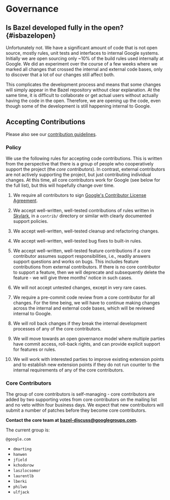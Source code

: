 # Governance

## Is Bazel developed fully in the open? {#isbazelopen}

Unfortunately not. We have a significant amount of code that is not open source, mostly rules,
unit tests and interfaces to internal Google systems. Initially we are open sourcing only ~10% of
the build rules used internally at Google. We did an experiment over the course of a few weeks
where we marked all changes that crossed the internal and external code bases, only to discover
that a lot of our changes still affect both.

This complicates the development process and means that some changes will simply appear in the Bazel
repository without clear explanation. At the same time, it is difficult to collaborate or get actual
users without actually having the code in the open. Therefore, we are opening up the code, even
though some of the development is still happening internal to Google.

## Accepting Contributions

Please also see our [contribution guidelines](contributing.md).

### Policy

We use the following rules for accepting code contributions. This is written from the perspective
that there is a group of people who cooperatively support the project (the *core contributors*). In
contrast, external contributors are not actively supporting the project, but just contributing
individual changes. At this time, all core contributors work for Google (see below for the full
list), but this will hopefully change over time.

1. We require all contributors to sign [Google's Contributor License
   Agreement](https://cla.developers.google.com/).

2. We accept well-written, well-tested contributions of rules written in
   [Skylark](skylark/concepts.md), in a `contrib/` directory or similar with clearly documented
   support policies.

3. We accept well-written, well-tested cleanup and refactoring changes.

4. We accept well-written, well-tested bug fixes to built-in rules.

5. We accept well-written, well-tested feature contributions if a core contributor assumes support
   responsibilities, i.e., readily answers support questions and works on bugs. This includes
   feature contributions from external contributors. If there is no core contributor to support a
   feature, then we will deprecate and subsequently delete the feature - we will give three months'
   notice in such cases.

6. We will not accept untested changes, except in very rare cases.

7. We require a pre-commit code review from a core contributor for all changes. For the time being,
   we will have to continue making changes across the internal and external code bases, which will
   be reviewed internal to Google.

8. We will roll back changes if they break the internal development processes of any of the core
   contributors.

9. We will move towards an open governance model where multiple parties have commit access,
   roll-back rights, and can provide explicit support for features or rules.

10. We will work with interested parties to improve existing extension points and to establish new
    extension points if they do not run counter to the internal requirements of any of the core
    contributors.

### Core Contributors

The group of core contributors is self-managing - core contributors are added by two supporting
votes from core contributors on the mailing list and no veto within four business days. We expect
that new contributors will submit a number of patches before they become core contributors.

__Contact the core team at bazel-discuss@googlegroups.com.__

The current group is:

`@google.com`

 - `dmarting`
 - `hanwen`
 - `jfield`
 - `kchodorow`
 - `laszlocsomor`
 - `laurentlb`
 - `lberki`
 - `philwo`
 - `ulfjack`
